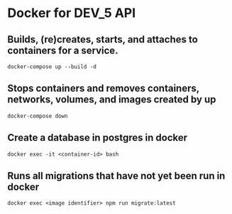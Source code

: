 # Docker for DEV_5 API

## Builds, (re)creates, starts, and attaches to containers for a service.
```
docker-compose up --build -d
```

## Stops containers and removes containers, networks, volumes, and images created by up
```
docker-compose down
```

## Create a database in postgres in docker
```
docker exec -it <container-id> bash
```

## Runs all migrations that have not yet been run in docker
```
docker exec <image identifier> npm run migrate:latest
```
